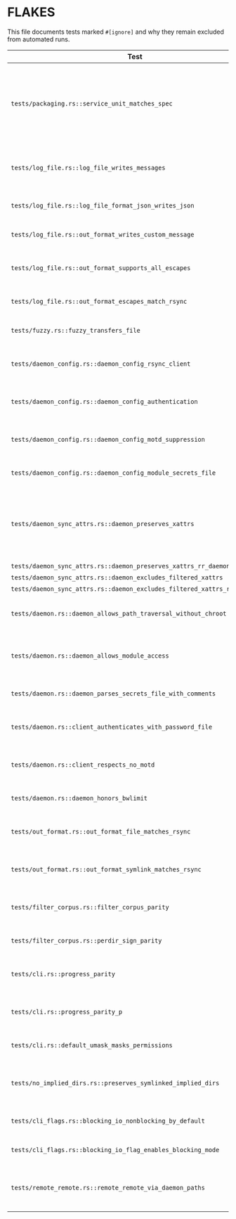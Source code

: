# FLAKES

This file documents tests marked `#[ignore]` and why they remain excluded from automated runs.

| Test | Reason |
| ---- | ------ |
| `tests/packaging.rs::service_unit_matches_spec` | Service unit packaging checks require systemd packaging context and are not essential for core sync behavior. |
| `tests/log_file.rs::log_file_writes_messages` | Logging to files under development; output not yet deterministic. |
| `tests/log_file.rs::log_file_format_json_writes_json` | JSON log file format still evolving. |
| `tests/log_file.rs::out_format_writes_custom_message` | Custom `--out-format` handling not finalized. |
| `tests/log_file.rs::out_format_supports_all_escapes` | Escape sequence processing incomplete. |
| `tests/log_file.rs::out_format_escapes_match_rsync` | Requires parity with upstream `rsync` binary. |
| `tests/fuzzy.rs::fuzzy_transfers_file` | Fuzzy matching feature pending implementation. |
| `tests/daemon_config.rs::daemon_config_rsync_client` | Daemon configuration interop not complete. |
| `tests/daemon_config.rs::daemon_config_authentication` | Authentication against daemon not implemented. |
| `tests/daemon_config.rs::daemon_config_motd_suppression` | MOTD suppression support incomplete. |
| `tests/daemon_config.rs::daemon_config_module_secrets_file` | Secrets file handling pending. |
| `tests/daemon_sync_attrs.rs::daemon_preserves_xattrs` | Requires extended attribute support and `libacl` which is unavailable in this environment. |
| `tests/daemon_sync_attrs.rs::daemon_preserves_xattrs_rr_daemon` | Same as above. |
| `tests/daemon_sync_attrs.rs::daemon_excludes_filtered_xattrs` | Same as above. |
| `tests/daemon_sync_attrs.rs::daemon_excludes_filtered_xattrs_rr_client` | Same as above. |
| `tests/daemon.rs::daemon_allows_path_traversal_without_chroot` | Daemon chroot/security features unfinished. |
| `tests/daemon.rs::daemon_allows_module_access` | Daemon module access tests require full daemon implementation. |
| `tests/daemon.rs::daemon_parses_secrets_file_with_comments` | Secrets file parsing not yet stable. |
| `tests/daemon.rs::client_authenticates_with_password_file` | Client password file authentication pending. |
| `tests/daemon.rs::client_respects_no_motd` | MOTD suppression feature incomplete. |
| `tests/daemon.rs::daemon_honors_bwlimit` | Bandwidth limiting not implemented. |
| `tests/out_format.rs::out_format_file_matches_rsync` | Depends on external `rsync` for parity checks. |
| `tests/out_format.rs::out_format_symlink_matches_rsync` | Depends on external `rsync` for parity checks. |
| `tests/filter_corpus.rs::filter_corpus_parity` | Filter corpus parity with upstream not yet validated. |
| `tests/filter_corpus.rs::perdir_sign_parity` | Per-directory signing parity pending. |
| `tests/cli.rs::progress_parity` | Progress output parity requires upstream comparison. |
| `tests/cli.rs::progress_parity_p` | Progress output parity requires upstream comparison. |
| `tests/cli.rs::default_umask_masks_permissions` | Umask handling under review. |
| `tests/no_implied_dirs.rs::preserves_symlinked_implied_dirs` | Symlinked implied directory behavior unfinished. |
| `tests/cli_flags.rs::blocking_io_nonblocking_by_default` | Blocking I/O flag behavior incomplete. |
| `tests/cli_flags.rs::blocking_io_flag_enables_blocking_mode` | Blocking I/O implementation pending. |
| `tests/remote_remote.rs::remote_remote_via_daemon_paths` | Remote-to-remote transfer through daemon not yet supported. |


